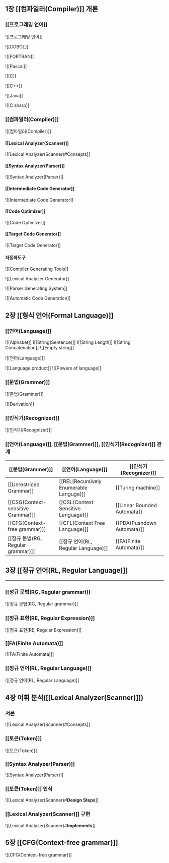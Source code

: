 ## 1장 [[컴파일러(Compiler)]] 개론

### [[프로그래밍 언어]]
![[프로그래밍 언어]]

![[COBOL]]

![[FORTRAN]]

![[Pascal]]

![[C]]

![[C++]]

![[Java]]

![[C sharp]]

### [[컴파일러(Compiler)]]
![[컴파일러(Compiler)]]

#### [[Lexical Analyzer(Scanner)]]
![[Lexical Analyzer(Scanner)#Consepts]]
#### [[Syntax Analyzer(Parser)]]
![[Syntax Analyzer(Parser)]]
#### [[Intermediate Code Generator]]
![[Intermediate Code Generator]]

#### [[Code Optimizer]]
![[Code Optimizer]]
#### [[Target Code Generator]]
![[Target Code Generator]]
#### 자동화도구
![[Compiler Generating Tools]]

![[Lexical Analyzer Generator]]

![[Parser Generating System]]

![[Automatic Code Generation]]

## 2장 [[형식 언어(Formal Language)]]
### [[언어(Language)]]
![[Alphabet]]
![[String(Sentence)]]
![[String Length]]
![[String Concatenation]]
![[Empty string]]

![[언어(Language)]]

![[Language product]]
![[Powers of language]]

### [[문법(Grammer)]]
![[문법(Grammer)]]

![[Derivation]]

### [[인식기(Recognizer)]]
![[인식기(Recognizer)]]

### [[언어(Language)]], [[문법(Grammer)]], [[인식기(Recognizer)]] 관계

| [[문법(Grammer)]]                  | [[언어(Language)]]                      | [[인식기(Recognizer)]]      |
| ---------------------------------- | --------------------------------------- | --------------------------- |
| [[Unrestriced Grammar]]            | [[REL(Recursively Enumerable Languge)]] | [[Turing machine]]          |
| [[CSG(Context-sensitive Grammar)]] | [[CSL(Context Sensitive Language)]]     | [[Linear Bounded Automata]] |
| [[CFG(Context-free grammar)]]      | [[CFL(Context Free Language)]]          | [[PDA(Pushdown Automata)]]       | 
| [[정규 문법(RG, Regular grammar)]] | [[정규 언어(RL, Regular Language)]]     | [[FA(Finite Automata)]]     |

## 3장 [[정규 언어(RL, Regular Language)]]
---
### [[정규 문법(RG, Regular grammar)]]
![[정규 문법(RG, Regular grammar)]]
### [[정규 표현(RE, Regular Expression)]]
![[정규 표현(RE, Regular Expression)]]
### [[FA(Finite Automata)]]
![[FA(Finite Automata)]]

### [[정규 언어(RL, Regular Language)]]
![[정규 언어(RL, Regular Language)]]

## 4장 어휘 분석([[Lexical Analyzer(Scanner)]])
### 서론
![[Lexical Analyzer(Scanner)#Consepts]]
### [[토큰(Token)]]
![[토큰(Token)]]
### [[Syntax Analyzer(Parser)]]
![[Syntax Analyzer(Parser)]]

### [[토큰(Token)]] 인식
![[Lexical Analyzer(Scanner)#**Design Steps**]]

### [[Lexical Analyzer(Scanner)]] 구현
![[Lexical Analyzer(Scanner)#**Implements**]]

## 5장 [[CFG(Context-free grammar)]]

![[CFG(Context-free grammar)]]
